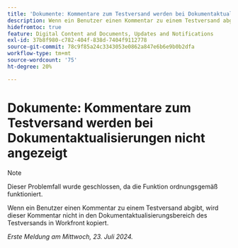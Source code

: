 ```yaml
---
title: 'Dokumente: Kommentare zum Testversand werden bei Dokumentaktualisierungen nicht angezeigt'
description: Wenn ein Benutzer einen Kommentar zu einem Testversand abgibt, wird dieser Kommentar nicht in den Dokumentaktualisierungsbereich des Testversands in Workfront kopiert.
hidefromtoc: true
feature: Digital Content and Documents, Updates and Notifications
exl-id: 37b8f980-c782-404f-838d-7404f9112778
source-git-commit: 78c9f85a24c3343053e0862a847e6b6e9b0b2dfa
workflow-type: tm+mt
source-wordcount: '75'
ht-degree: 20%

---
```


# Dokumente: Kommentare zum Testversand werden bei Dokumentaktualisierungen nicht angezeigt

>[!NOTE]
>
>Dieser Problemfall wurde geschlossen, da die Funktion ordnungsgemäß funktioniert.

Wenn ein Benutzer einen Kommentar zu einem Testversand abgibt, wird dieser Kommentar nicht in den Dokumentaktualisierungsbereich des Testversands in Workfront kopiert.

_Erste Meldung am Mittwoch, 23. Juli 2024._
